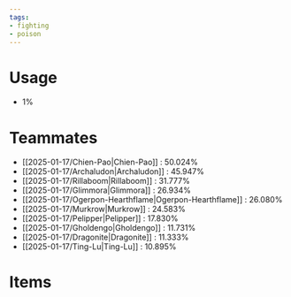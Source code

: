 ```yaml
---
tags:
- fighting
- poison
---
```

# Usage
- 1%
# Teammates
- [[2025-01-17/Chien-Pao|Chien-Pao]] : 50.024%
- [[2025-01-17/Archaludon|Archaludon]] : 45.947%
- [[2025-01-17/Rillaboom|Rillaboom]] : 31.777%
- [[2025-01-17/Glimmora|Glimmora]] : 26.934%
- [[2025-01-17/Ogerpon-Hearthflame|Ogerpon-Hearthflame]] : 26.080%
- [[2025-01-17/Murkrow|Murkrow]] : 24.583%
- [[2025-01-17/Pelipper|Pelipper]] : 17.830%
- [[2025-01-17/Gholdengo|Gholdengo]] : 11.731%
- [[2025-01-17/Dragonite|Dragonite]] : 11.333%
- [[2025-01-17/Ting-Lu|Ting-Lu]] : 10.895%
# Items